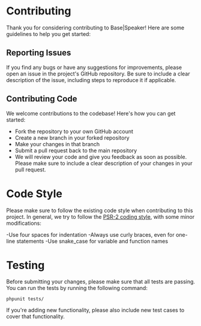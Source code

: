 # Contributing
Thank you for considering contributing to Base|Speaker! Here are some guidelines to help you get started:

## Reporting Issues
If you find any bugs or have any suggestions for improvements, please open an issue in the project's GitHub repository. Be sure to include a clear description of the issue, including steps to reproduce it if applicable.

## Contributing Code
We welcome contributions to the codebase! Here's how you can get started:

- Fork the repository to your own GitHub account
- Create a new branch in your forked repository
- Make your changes in that branch
- Submit a pull request back to the main repository
- We will review your code and give you feedback as soon as possible. Please make sure to include a clear description of your changes in your pull request.

# Code Style
Please make sure to follow the existing code style when contributing to this project. In general, we try to follow the [PSR-2 coding style](https://www.php-fig.org/psr/psr-2/), with some minor modifications:

-Use four spaces for indentation
-Always use curly braces, even for one-line statements
-Use snake_case for variable and function names

# Testing
Before submitting your changes, please make sure that all tests are passing. You can run the tests by running the following command:

`phpunit tests/`

If you're adding new functionality, please also include new test cases to cover that functionality.
